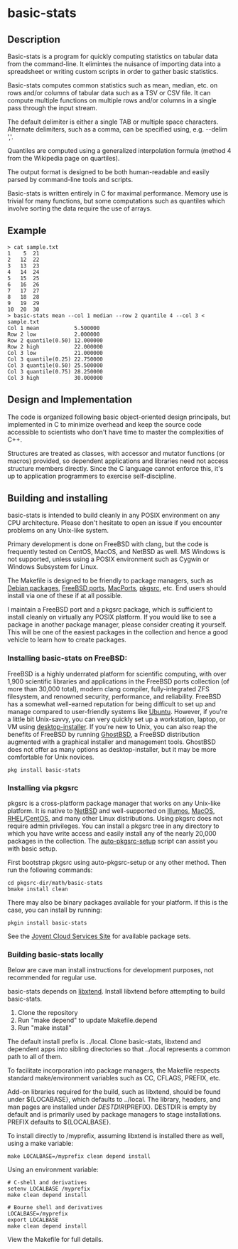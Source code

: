 # basic-stats

## Description

Basic-stats
is a program for quickly computing statistics on tabular data from the
command-line.  It elimintes the nuisance of importing data into a spreadsheet
or writing custom scripts in order to gather basic statistics.

Basic-stats
computes common statistics such as mean, median, etc. on rows and/or columns
of tabular data such as a TSV or CSV file.
It can compute multiple functions on multiple rows and/or
columns in a single pass through the input stream.

The default delimiter is either a single TAB or multiple space characters. 
Alternate delimiters, such as a comma, can be specified using, e.g.
--delim ','.

Quantiles are computed using a generalized interpolation formula (method 4
from the Wikipedia page on quartiles).

The output format is designed to be both human-readable and easily parsed
by command-line tools and scripts.

Basic-stats is written entirely in C for maximal performance.  Memory use
is trivial for many functions, but some computations such as quantiles
which involve sorting the data require the use of arrays.

## Example

```
> cat sample.txt    
1    5  21
2   12  22
3   13  23
4   14  24
5   15  25
6   16  26
7   17  27
8   18  28
9   19  29
10  20  30
> basic-stats mean --col 1 median --row 2 quantile 4 --col 3 < sample.txt
Col 1 mean           5.500000
Row 2 low            2.000000
Row 2 quantile(0.50) 12.000000
Row 2 high           22.000000
Col 3 low            21.000000
Col 3 quantile(0.25) 22.750000
Col 3 quantile(0.50) 25.500000
Col 3 quantile(0.75) 28.250000
Col 3 high           30.000000
```

## Design and Implementation

The code is organized following basic object-oriented design principals, but
implemented in C to minimize overhead and keep the source code accessible to
scientists who don't have time to master the complexities of C++.

Structures are treated as classes, with accessor and mutator functions
(or macros) provided, so dependent applications and libraries need not access
structure members directly.  Since the C language cannot enforce this, it's
up to application programmers to exercise self-discipline.

## Building and installing

basic-stats is intended to build cleanly in any POSIX environment on any CPU
architecture.  Please don't hesitate to open an issue if you encounter
problems on any Unix-like system.

Primary development is done on FreeBSD with clang, but the code is frequently
tested on CentOS, MacOS, and NetBSD as well.  MS Windows is not supported,
unless using a POSIX environment such as Cygwin or Windows Subsystem for Linux.

The Makefile is designed to be friendly to package managers, such as
[Debian packages](https://www.debian.org/distrib/packages),
[FreeBSD ports](https://www.freebsd.org/ports/),
[MacPorts](https://www.macports.org/), [pkgsrc](https://pkgsrc.org/), etc.
End users should install via one of these if at all possible.

I maintain a FreeBSD port and a pkgsrc package, which is sufficient to install
cleanly on virtually any POSIX platform.  If you would like to see a
package in another package manager, please consider creating
it yourself.  This will be one of the easiest packages in the collection and
hence a good vehicle to learn how to create packages.

### Installing basic-stats on FreeBSD:

FreeBSD is a highly underrated platform for scientific computing, with over
1,900 scientific libraries and applications in the FreeBSD ports collection
(of more than 30,000 total), modern clang compiler, fully-integrated ZFS
filesystem, and renowned security, performance, and reliability.
FreeBSD has a somewhat well-earned reputation for being difficult to set up
and manage compared to user-friendly systems like [Ubuntu](https://ubuntu.com/).
However, if you're a little bit Unix-savvy, you can very quickly set up a
workstation, laptop, or VM using
[desktop-installer](http://www.acadix.biz/desktop-installer.php).  If
you're new to Unix, you can also reap the benefits of FreeBSD by running
[GhostBSD](https://ghostbsd.org/), a FreeBSD distribution augmented with a
graphical installer and management tools.  GhostBSD does not offer as many
options as desktop-installer, but it may be more comfortable for Unix novices.

```
pkg install basic-stats
```

### Installing via pkgsrc

pkgsrc is a cross-platform package manager that works on any Unix-like
platform. It is native to [NetBSD](https://www.netbsd.org/) and well-supported
on [Illumos](https://illumos.org/), [MacOS](https://www.apple.com/macos/),
[RHEL](https://www.redhat.com)/[CentOS](https://www.centos.org/), and
many other Linux distributions.
Using pkgsrc does not require admin privileges.  You can install a pkgsrc
tree in any directory to which you have write access and easily install any
of the nearly 20,000 packages in the collection.  The
[auto-pkgsrc-setup](http://netbsd.org/~bacon/) script can assist you with
basic setup.

First bootstrap pkgsrc using auto-pkgsrc-setup or any
other method.  Then run the following commands:

```
cd pkgsrc-dir/math/basic-stats
bmake install clean
```

There may also be binary packages available for your platform.  If this is
the case, you can install by running:

```
pkgin install basic-stats
```

See the [Joyent Cloud Services Site](https://pkgsrc.joyent.com/) for
available package sets.

### Building basic-stats locally

Below are cave man install instructions for development purposes, not
recommended for regular use.

basic-stats depends on [libxtend](https://github.com/outpaddling/libxtend).
Install libxtend before attempting to build basic-stats.

1. Clone the repository
2. Run "make depend" to update Makefile.depend
3. Run "make install"

The default install prefix is ../local.  Clone basic-stats, libxtend and dependent
apps into sibling directories so that ../local represents a common path to all
of them.

To facilitate incorporation into package managers, the Makefile respects
standard make/environment variables such as CC, CFLAGS, PREFIX, etc.  

Add-on libraries required for the build, such as libxtend, should be found
under ${LOCABASE}, which defaults to ../local.
The library, headers, and man pages are installed under
${DESTDIR}${PREFIX}.  DESTDIR is empty by default and is primarily used by
package managers to stage installations.  PREFIX defaults to ${LOCALBASE}.

To install directly to /myprefix, assuming libxtend is installed there as well,
using a make variable:

```
make LOCALBASE=/myprefix clean depend install
```

Using an environment variable:

```
# C-shell and derivatives
setenv LOCALBASE /myprefix
make clean depend install

# Bourne shell and derivatives
LOCALBASE=/myprefix
export LOCALBASE
make clean depend install
```

View the Makefile for full details.

